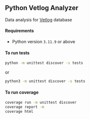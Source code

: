 Python Vetlog Analyzer
----------------------------

Data analysis for [Vetlog](https://vetlog.org/) database

#### Requirements

- Python version `3.11.9` or above

#### To run tests

```bash
python -m unittest discover -s tests
```

or

```bash
python3 -m unittest discover -s tests
```

#### To run coverage
```bash
coverage run -m unittest discover
coverage report -m
coverage html
```